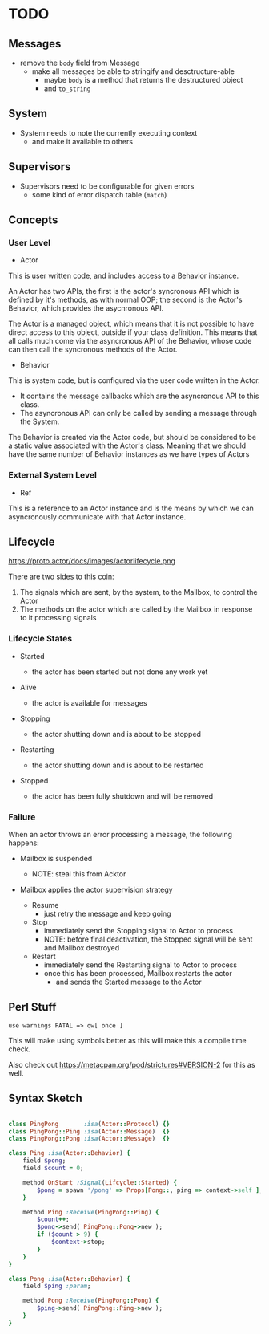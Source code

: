 # TODO

## Messages

- remove the `body` field from Message
    - make all messages be able to stringify and desctructure-able
        - maybe `body` is a method that returns the destructured object
        - and `to_string`

## System

- System needs to note the currently executing context
    - and make it available to others

## Supervisors

- Supervisors need to be configurable for given errors
    - some kind of error dispatch table (`match`)


<!---------------------------------------------------------------->



## Concepts

### User Level

- Actor

This is user written code, and includes access to a Behavior instance.

An Actor has two APIs, the first is the actor's syncronous API which
is defined by it's methods, as with normal OOP; the second is the
Actor's Behavior, which provides the asycnronous API.

The Actor is a managed object, which means that it is not possible to
have direct access to this object, outside if your class definition.
This means that all calls much come via the asyncronous API of the
Behavior, whose code can then call the syncronous methods of the Actor.

- Behavior

This is system code, but is configured via the user code written in the Actor.

* It contains the message callbacks which are the asyncronous API to this class.
* The asyncronous API can only be called by sending a message through the System.

The Behavior is created via the Actor code, but should be considered to be a
static value associated with the Actor's class. Meaning that we should have the
same number of Behavior instances as we have types of Actors

### External System Level

- Ref

This is a reference to an Actor instance and is the means by which we can asyncronously
communicate with that Actor instance.























## Lifecycle

https://proto.actor/docs/images/actorlifecycle.png

There are two sides to this coin:

1) The signals which are sent, by the system, to the Mailbox, to control the Actor
2) The methods on the actor which are called by the Mailbox in response to it processing signals

### Lifecycle States

- Started
    - the actor has been started but not done any work yet

- Alive
    - the actor is available for messages

- Stopping
    - the actor shutting down and is about to be stopped

- Restarting
    - the actor shutting down and is about to be restarted

- Stopped
    - the actor has been fully shutdown and will be removed

### Failure

When an actor throws an error processing a message, the following happens:

- Mailbox is suspended
    - NOTE: steal this from Acktor

- Mailbox applies the actor supervision strategy
    - Resume
        - just retry the message and keep going
    - Stop
        - immediately send the Stopping signal to Actor to process
        - NOTE: before final deactivation, the Stopped signal will be sent and Mailbox destroyed
    - Restart
        - immediately send the Restarting signal to Actor to process
        - once this has been processed, Mailbox restarts the actor
            - and sends the Started message to the Actor

## Perl Stuff

`use warnings FATAL => qw[ once ]`

This will make using symbols better as this will make this a compile time
check.

Also check out https://metacpan.org/pod/strictures#VERSION-2 for this as well.


## Syntax Sketch


```ruby

class PingPong       :isa(Actor::Protocol) {}
class PingPong::Ping :isa(Actor::Message)  {}
class PingPong::Pong :isa(Actor::Message)  {}

class Ping :isa(Actor::Behavior) {
    field $pong;
    field $count = 0;

    method OnStart :Signal(Lifcycle::Started) {
        $pong = spawn '/pong' => Props[Pong::, ping => context->self ];
    }

    method Ping :Receive(PingPong::Ping) {
        $count++;
        $pong->send( PingPong::Pong->new );
        if ($count > 9) {
            $context->stop;
        }
    }
}

class Pong :isa(Actor::Behavior) {
    field $ping :param;

    method Pong :Receive(PingPong::Pong) {
        $ping->send( PingPong::Ping->new );
    }
}
```

